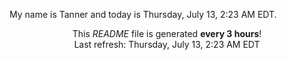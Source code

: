 My name is Tanner and today is Thursday, July 13, 2:23 AM EDT.

<p align="center">This <i>README</i> file is generated <b>every 3 hours</b>!</br>Last refresh: Thursday, July 13, 2:23 AM EDT<br /></p>
